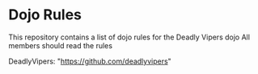Dojo Rules
==========

This repository contains a list of dojo rules for the Deadly Vipers dojo
All members should read the rules

DeadlyVipers: "https://github.com/deadlyvipers"